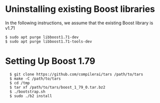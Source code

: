 # Uninstalling existing Boost libraries 

In the following instructions, we assume that the existing Boost library is v1.71
```
$ sudo apt purge libboost1.71-dev
$ sudo apt purge libboost1.71-tools-dev

```

# Setting Up Boost 1.79

```
  $ git clone https://github.com/compilerai/tars /path/to/tars
  $ make -C /path/to/tars
  $ cd /tmp
  $ tar xf /path/to/tars/boost_1_79_0.tar.bz2
  $ ./bootstrap.sh
  $ sudo ./b2 install
```
